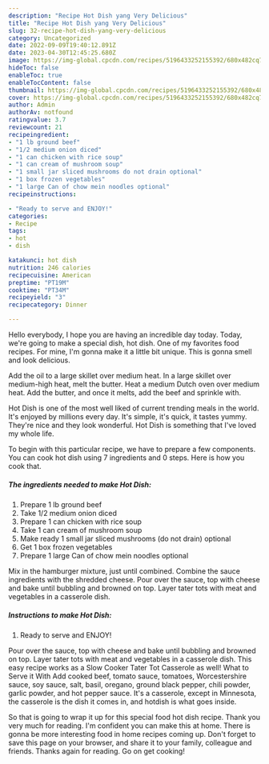```yaml
---
description: "Recipe Hot Dish yang Very Delicious"
title: "Recipe Hot Dish yang Very Delicious"
slug: 32-recipe-hot-dish-yang-very-delicious
category: Uncategorized
date: 2022-09-09T19:40:12.891Z
date: 2023-04-30T12:45:25.680Z
image: https://img-global.cpcdn.com/recipes/5196433252155392/680x482cq70/hot-dish-recipe-main-photo.jpg
hideToc: false
enableToc: true
enableTocContent: false
thumbnail: https://img-global.cpcdn.com/recipes/5196433252155392/680x482cq70/hot-dish-recipe-main-photo.jpg
cover: https://img-global.cpcdn.com/recipes/5196433252155392/680x482cq70/hot-dish-recipe-main-photo.jpg
author: Admin
authorAv: notfound
ratingvalue: 3.7
reviewcount: 21
recipeingredient:
- "1 lb ground beef"
- "1/2 medium onion diced"
- "1 can chicken with rice soup"
- "1 can cream of mushroom soup"
- "1 small jar sliced mushrooms do not drain optional"
- "1 box frozen vegetables"
- "1 large Can of chow mein noodles optional"
recipeinstructions:

- "Ready to serve and ENJOY!"
categories:
- Recipe
tags:
- hot
- dish

katakunci: hot dish 
nutrition: 246 calories
recipecuisine: American
preptime: "PT19M"
cooktime: "PT34M"
recipeyield: "3"
recipecategory: Dinner

---
```



Hello everybody, I hope you are having an incredible day today. Today, we're going to make a special dish, hot dish. One of my favorites food recipes. For mine, I'm gonna make it a little bit unique. This is gonna smell and look delicious.

Add the oil to a large skillet over medium heat. In a large skillet over medium-high heat, melt the butter. Heat a medium Dutch oven over medium heat. Add the butter, and once it melts, add the beef and sprinkle with.

Hot Dish is one of the most well liked of current trending meals in the world. It's enjoyed by millions every day. It's simple, it's quick, it tastes yummy. They're nice and they look wonderful. Hot Dish is something that I've loved my whole life.


To begin with this particular recipe, we have to prepare a few components. You can cook hot dish using 7 ingredients and 0 steps. Here is how you cook that.

<!--inarticleads1-->

##### The ingredients needed to make Hot Dish:

1. Prepare 1 lb ground beef
1. Take 1/2 medium onion diced
1. Prepare 1 can chicken with rice soup
1. Take 1 can cream of mushroom soup
1. Make ready 1 small jar sliced mushrooms (do not drain) optional
1. Get 1 box frozen vegetables
1. Prepare 1 large Can of chow mein noodles optional


Mix in the hamburger mixture, just until combined. Combine the sauce ingredients with the shredded cheese. Pour over the sauce, top with cheese and bake until bubbling and browned on top. Layer tater tots with meat and vegetables in a casserole dish. 

<!--inarticleads2-->

##### Instructions to make Hot Dish:


1. Ready to serve and ENJOY!

Pour over the sauce, top with cheese and bake until bubbling and browned on top. Layer tater tots with meat and vegetables in a casserole dish. This easy recipe works as a Slow Cooker Tater Tot Casserole as well! What to Serve it With Add cooked beef, tomato sauce, tomatoes, Worcestershire sauce, soy sauce, salt, basil, oregano, ground black pepper, chili powder, garlic powder, and hot pepper sauce. It&#39;s a casserole, except in Minnesota, the casserole is the dish it comes in, and hotdish is what goes inside. 

So that is going to wrap it up for this special food hot dish recipe. Thank you very much for reading. I'm confident you can make this at home. There is gonna be more interesting food in home recipes coming up. Don't forget to save this page on your browser, and share it to your family, colleague and friends. Thanks again for reading. Go on get cooking!

